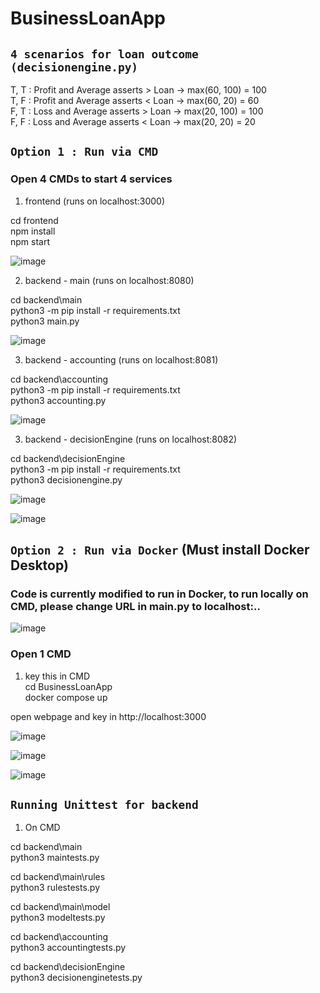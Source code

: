 # BusinessLoanApp

## `4 scenarios for loan outcome (decisionengine.py)`

T, T : Profit and Average asserts > Loan -> max(60, 100) = 100 \
T, F : Profit and Average asserts < Loan -> max(60, 20) = 60 \
F, T : Loss and Average asserts > Loan -> max(20, 100) = 100 \
F, F : Loss and Average asserts < Loan -> max(20, 20) = 20

## `Option 1 : Run via CMD`

### Open 4 CMDs to start 4 services

1) frontend (runs on localhost:3000)

cd frontend \
npm install\
npm start

![image](https://user-images.githubusercontent.com/15668158/234330961-c08649b5-e96f-4f30-a371-b5be8696cd0e.png)


2) backend - main (runs on localhost:8080)

cd backend\main \
python3 -m pip install -r requirements.txt \
python3 main.py

![image](https://user-images.githubusercontent.com/15668158/234331118-68e159a7-e687-4234-bc0f-df48426dc3bb.png)


3) backend - accounting (runs on localhost:8081)

cd backend\accounting \
python3 -m pip install -r requirements.txt \
python3 accounting.py

![image](https://user-images.githubusercontent.com/15668158/234331210-58c57209-c575-4864-b789-a6a6ab999410.png)


3) backend - decisionEngine (runs on localhost:8082)

cd backend\decisionEngine \
python3 -m pip install -r requirements.txt \
python3 decisionengine.py

![image](https://user-images.githubusercontent.com/15668158/234331679-0b4793ea-da60-42a7-b1a0-c393e1176108.png)

![image](https://user-images.githubusercontent.com/15668158/234341499-16b74d86-a558-4fbe-81f5-dabe5d14d35f.png)



## `Option 2 : Run via Docker` (Must install Docker Desktop) 

### Code is currently modified to run in Docker, to run locally on CMD, please change URL in main.py to localhost:..
![image](https://user-images.githubusercontent.com/15668158/234494358-fc43483f-ab86-4182-9b25-21645b38a3df.png)


### Open 1 CMD


1) key this in CMD \
cd BusinessLoanApp \
docker compose up

open webpage and key in http://localhost:3000


![image](https://user-images.githubusercontent.com/15668158/234493752-64b25fdd-f3dc-44a6-b252-3ed7738ea56a.png)

![image](https://user-images.githubusercontent.com/15668158/234493972-b3b73c9b-dc52-4800-925a-7fb1592957c2.png)

![image](https://user-images.githubusercontent.com/15668158/234503975-1d905014-b893-49b5-a7c2-94a42be582fe.png)

## `Running Unittest for backend` 

1) On CMD

cd backend\main \
python3 maintests.py

cd backend\main\rules \
python3 rulestests.py

cd backend\main\model \
python3 modeltests.py

cd backend\accounting \
python3 accountingtests.py

cd backend\decisionEngine \
python3 decisionenginetests.py


